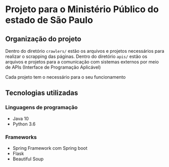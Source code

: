 # Projeto para o Ministério Público do estado de São Paulo

## Organização do projeto
Dentro do diretório `crawlers/` estão os arquivos e projetos necessários para realizar o scrapping das páginas.
Dentro do diretório `apis/` estão os arquivos e projetos para a comunicação com sistemas externos por meio de APIs (Interface de Programação Aplicável)

Cada projeto tem o necessário para o seu funcionamento

## Tecnologias utilizadas

### Linguagens de programação
 - Java 10
 - Python 3.6

### Frameworks
 - Spring Framework com Spring boot
 - Flask
 - Beautiful Soup
